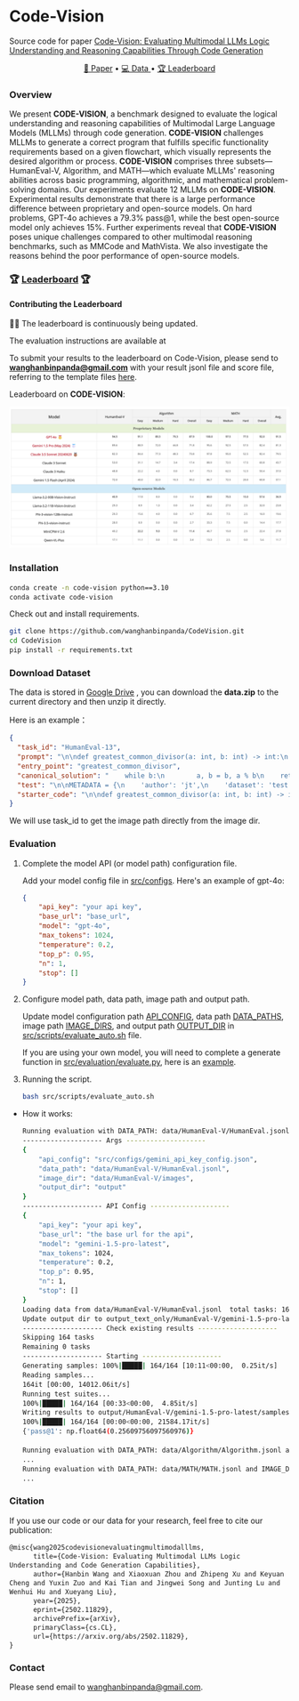 # Code-Vision

Source code for paper [Code-Vision: Evaluating Multimodal LLMs Logic Understanding and Reasoning Capabilities Through Code Generation](https://www.arxiv.org/abs/2502.11829)

<p align="center">
    <a href="https://www.arxiv.org/abs/2502.11829">📜 Paper</a> •
    <a href="https://drive.google.com/file/d/1aiJB6Z1xQcBAwgcfJFTOUIpf6vVYRsq_/view?usp=sharing">💻 Data </a> •
    <a href="https://pingshengren0901.github.io/codevision.io/">🏆 Leaderboard</a> 
</p>

### Overview

We present **CODE-VISION**, a benchmark designed to evaluate the logical understanding and reasoning capabilities of Multimodal Large Language Models (MLLMs) through code generation. **CODE-VISION** challenges MLLMs to generate a correct program that fulfills specific functionality requirements based on a given flowchart, which visually represents the desired algorithm or process. **CODE-VISION** comprises three subsets—HumanEval-V, Algorithm, and MATH—which evaluate MLLMs' reasoning abilities across basic programming, algorithmic, and mathematical problem-solving domains. Our experiments evaluate 12 MLLMs on **CODE-VISION**. Experimental results demonstrate that there is a large performance difference between proprietary and open-source models. On hard problems, GPT-4o achieves a 79.3% pass@1, while the best open-source model only achieves 15%. Further experiments reveal that **CODE-VISION** poses unique challenges compared to other multimodal reasoning benchmarks, such as MMCode and MathVista. We also investigate the reasons behind the poor performance of open-source models.

### 🏆 [Leaderboard](https://pingshengren0901.github.io/codevision.io/) 🏆

#### Contributing the Leaderboard

🚨🚨 The leaderboard is continuously being updated.

The evaluation instructions are available at 

To submit your results to the leaderboard on Code-Vision, please send to  **wanghanbinpanda@gmail.com** with your result jsonl file and score file, referring to the template files [here](https://github.com/wanghanbinpanda/CodeVision/tree/main/output/Algorithm/gpt-4o).

Leaderboard on **CODE-VISION**:

![image-20241116111753927](./README.assets/image-20241116111753927.png)

### Installation

```bash
conda create -n code-vision python==3.10
conda activate code-vision
```

Check out and install requirements.

```bash
git clone https://github.com/wanghanbinpanda/CodeVision.git
cd CodeVision
pip install -r requirements.txt
```

### Download Dataset

The data is stored in [Google Drive](https://drive.google.com/file/d/1aiJB6Z1xQcBAwgcfJFTOUIpf6vVYRsq_/view?usp=sharing) , you can download the **data.zip** to the current directory and then unzip it directly.

Here is an example：

```json
{
  "task_id": "HumanEval-13", 
  "prompt": "\n\ndef greatest_common_divisor(a: int, b: int) -> int:\n    \"\"\" Return a greatest common divisor of two integers a and b\n    >>> greatest_common_divisor(3, 5)\n    1\n    >>> greatest_common_divisor(25, 15)\n    5\n    \"\"\"\n", 
  "entry_point": "greatest_common_divisor", 
  "canonical_solution": "    while b:\n        a, b = b, a % b\n    return a\n", 
  "test": "\n\nMETADATA = {\n    'author': 'jt',\n    'dataset': 'test'\n}\n\n\ndef check(candidate):\n    assert candidate(3, 7) == 1\n    assert candidate(10, 15) == 5\n    assert candidate(49, 14) == 7\n    assert candidate(144, 60) == 12\n", 
  "starter_code": "\n\ndef greatest_common_divisor(a: int, b: int) -> int:"
}
```

We will use task_id to get the image path directly from the image dir.

### Evaluation

1. Complete the model API (or model path) configuration file.

   Add your model config file in [src/configs](https://github.com/wanghanbinpanda/CodeVision/tree/main/src/configs). Here's an example of gpt-4o:

   ```json
   {
       "api_key": "your api key",
       "base_url": "base_url",
       "model": "gpt-4o",
       "max_tokens": 1024,
       "temperature": 0.2,
       "top_p": 0.95,
       "n": 1,
       "stop": []
   }
   ```

2. Configure model path, data path, image path and output path.

   Update model configuration path [API_CONFIG](https://github.com/wanghanbinpanda/CodeVision/blob/9218864209135ab4314a09958007fe83d4fedc1e/src/scripts/evaluate_auto.sh#L12), data path [DATA_PATHS](https://github.com/wanghanbinpanda/CodeVision/blob/9218864209135ab4314a09958007fe83d4fedc1e/src/scripts/evaluate_auto.sh#L14), image path [IMAGE_DIRS](https://github.com/wanghanbinpanda/CodeVision/blob/9218864209135ab4314a09958007fe83d4fedc1e/src/scripts/evaluate_auto.sh#L20), and output path [OUTPUT_DIR](https://github.com/wanghanbinpanda/CodeVision/blob/9218864209135ab4314a09958007fe83d4fedc1e/src/scripts/evaluate_auto.sh#L26C1-L26C11) in [src/scripts/evaluate_auto.sh](https://github.com/wanghanbinpanda/CodeVision/blob/main/src/scripts/evaluate_auto.sh) file.

   If you are using your own model, you will need to complete a generate function in [src/evaluation/evaluate.py](https://github.com/wanghanbinpanda/CodeVision/blob/main/src/evaluation/evaluate.py), here is an [example](https://github.com/wanghanbinpanda/CodeVision/blob/6b64a0dec14ebb81801cc6ee79c36dbf65519d72/src/evaluation/evaluate.py#L60).
3. Running the script.

   ```sh
   bash src/scripts/evaluate_auto.sh
   ```

- How it works:

  ```sh
  Running evaluation with DATA_PATH: data/HumanEval-V/HumanEval.jsonl and IMAGE_DIR: data/HumanEval-V/images
  -------------------- Args --------------------
  {
      "api_config": "src/configs/gemini_api_key_config.json",
      "data_path": "data/HumanEval-V/HumanEval.jsonl",
      "image_dir": "data/HumanEval-V/images",
      "output_dir": "output"
  }
  -------------------- API Config --------------------
  {
      "api_key": "your api key",
      "base_url": "the base url for the api",
      "model": "gemini-1.5-pro-latest",
      "max_tokens": 1024,
      "temperature": 0.2,
      "top_p": 0.95,
      "n": 1,
      "stop": []
  }
  Loading data from data/HumanEval-V/HumanEval.jsonl  total tasks: 164
  Update output dir to output_text_only/HumanEval-V/gemini-1.5-pro-latest
  -------------------- Check existing results --------------------
  Skipping 164 tasks
  Remaining 0 tasks
  -------------------- Starting --------------------
  Generating samples: 100%|█████| 164/164 [10:11<00:00,  0.25it/s]
  Reading samples...
  164it [00:00, 14012.06it/s]
  Running test suites...
  100%|█████| 164/164 [00:33<00:00,  4.85it/s]
  Writing results to output/HumanEval-V/gemini-1.5-pro-latest/samples.jsonl_results.jsonl...
  100%|█████| 164/164 [00:00<00:00, 21584.17it/s]
  {'pass@1': np.float64(0.25609756097560976)}
  
  Running evaluation with DATA_PATH: data/Algorithm/Algorithm.jsonl and IMAGE_DIR: data/Algorithm/images
  ...
  Running evaluation with DATA_PATH: data/MATH/MATH.jsonl and IMAGE_DIR: data/MATH/images
  ...
  ```

### Citation

If you use our code or our data for your research, feel free to cite our publication:

```
@misc{wang2025codevisionevaluatingmultimodalllms,
      title={Code-Vision: Evaluating Multimodal LLMs Logic Understanding and Code Generation Capabilities}, 
      author={Hanbin Wang and Xiaoxuan Zhou and Zhipeng Xu and Keyuan Cheng and Yuxin Zuo and Kai Tian and Jingwei Song and Junting Lu and Wenhui Hu and Xueyang Liu},
      year={2025},
      eprint={2502.11829},
      archivePrefix={arXiv},
      primaryClass={cs.CL},
      url={https://arxiv.org/abs/2502.11829}, 
}
```



### Contact

Please send email to [wanghanbinpanda@gmail.com](mailto:wanghanbinpanda@gmail.com).

